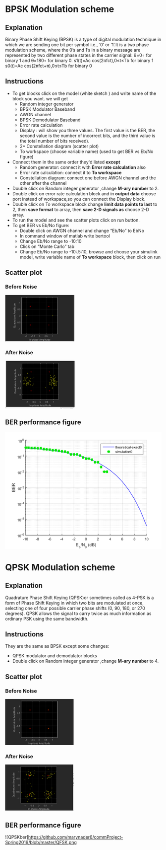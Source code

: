 # BPSK Modulation scheme
## Explanation
Binary Phase Shift Keying (BPSK) is a type of digital modulation technique in which we are sending one bit per symbol i.e., ‘0’ or ‘1’.It is a two phase modulation scheme, where the 0’s and 1’s in a binary message are represented by two different phase states in the carrier signal: θ=0∘ for binary 1 and θ=180∘ for binary 0.
s1(t)=Ac cos(2πfct),0≤t≤Tb for binary 1
s0(t)=Ac cos(2πfct+π),0≤t≤Tb for binary 0
        


## Instructions
- To get blocks click on the model (white sketch ) and write name of the block you want. we will get 
  - Random integer generator   
  - BPSK Modulator Baseband
  - AWGN channel
  - BPSK Demodulator Baseband
  - Error rate calculation
  - Display : will show you three values. The first value is the BER, the second value is the number of incorrect bits, and the               third value is the total number of bits received).
  - 2* Constellation diagram (scatter plot) 
  - To workspace (choose variable name) (used to get BER vs Eb/No figure)
- Connect them in the same order they'd listed **except**
  - Random generator: connect it with **Error rate calculation** also
  - Error rate calculation: connect it to **To workspace** 
  - Constellation diagram: connect one before AWGN channel and the other after the channel
- Double click on Random integer generator ,change **M-ary number** to 2.
- Double click on error rate calculation block and in **output data** choose port instead of workspace,so you can connect the               Display block.
- Double click on To workspace block change **limit data points to last** to 2, then **save format** to array, 
  then **save 2-D signals as** choose 2-D array.
- To run the model and see the scatter plots click on run button.
- To get BER vs Eb/No figure:
  - Double click on AWGN channel and change “Eb/No” to EbNo
  - In command window of matlab write bertool 
  - Change Eb/No range to -10:10
  - Click on “Monte Carlo” tab
  - Change Eb/No range to -10:.5:10, browse and choose your simulink model, write variable name of **To workspace** block,  then click on run
  
## Scatter plot
### Before Noise
![BPSKB](https://github.com/marynader6/commProject-Spring2019/blob/master/BPSKB.PNG)
### After Noise
![BPSKA](https://github.com/marynader6/commProject-Spring2019/blob/master/BPSKAfter.PNG)

## BER performance figure
![BPSKber](https://github.com/marynader6/commProject-Spring2019/blob/master/BPSK.png)

# QPSK Modulation scheme
## Explanation
Quadrature Phase Shift Keying (QPSK)or sometimes called as 4-PSK is a form of Phase Shift Keying in which two bits are modulated at once, selecting one of four possible carrier phase shifts (0, 90, 180, or 270 degrees). QPSK allows the signal to carry twice as much information as ordinary PSK using the same bandwidth. 

## Instructions
They are the same as BPSK except some changes:
- QPSK modulator and demodulator blocks
- Double click on Random integer generator ,change **M-ary number** to 4.

## Scatter plot
### Before Noise
![QPSKB](https://github.com/marynader6/commProject-Spring2019/blob/master/QPSKB.PNG)
### After Noise
![QPSKA](https://github.com/marynader6/commProject-Spring2019/blob/master/QPSKA.PNG)

## BER performance figure
![QPSKber]https://github.com/marynader6/commProject-Spring2019/blob/master/QFSK.png
